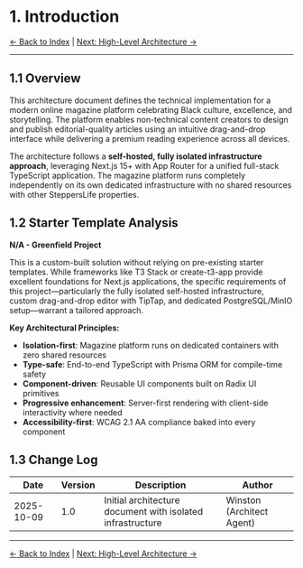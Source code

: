 # 1. Introduction

[← Back to Index](index.md) | [Next: High-Level Architecture →](02-high-level-architecture.md)

---

## 1.1 Overview

This architecture document defines the technical implementation for a modern online magazine platform celebrating Black culture, excellence, and storytelling. The platform enables non-technical content creators to design and publish editorial-quality articles using an intuitive drag-and-drop interface while delivering a premium reading experience across all devices.

The architecture follows a **self-hosted, fully isolated infrastructure approach**, leveraging Next.js 15+ with App Router for a unified full-stack TypeScript application. The magazine platform runs completely independently on its own dedicated infrastructure with no shared resources with other SteppersLife properties.

## 1.2 Starter Template Analysis

**N/A - Greenfield Project**

This is a custom-built solution without relying on pre-existing starter templates. While frameworks like T3 Stack or create-t3-app provide excellent foundations for Next.js applications, the specific requirements of this project—particularly the fully isolated self-hosted infrastructure, custom drag-and-drop editor with TipTap, and dedicated PostgreSQL/MinIO setup—warrant a tailored approach.

**Key Architectural Principles:**

- **Isolation-first**: Magazine platform runs on dedicated containers with zero shared resources
- **Type-safe**: End-to-end TypeScript with Prisma ORM for compile-time safety
- **Component-driven**: Reusable UI components built on Radix UI primitives
- **Progressive enhancement**: Server-first rendering with client-side interactivity where needed
- **Accessibility-first**: WCAG 2.1 AA compliance baked into every component

## 1.3 Change Log

| Date       | Version | Description                                                | Author                    |
| ---------- | ------- | ---------------------------------------------------------- | ------------------------- |
| 2025-10-09 | 1.0     | Initial architecture document with isolated infrastructure | Winston (Architect Agent) |

---

[← Back to Index](index.md) | [Next: High-Level Architecture →](02-high-level-architecture.md)
